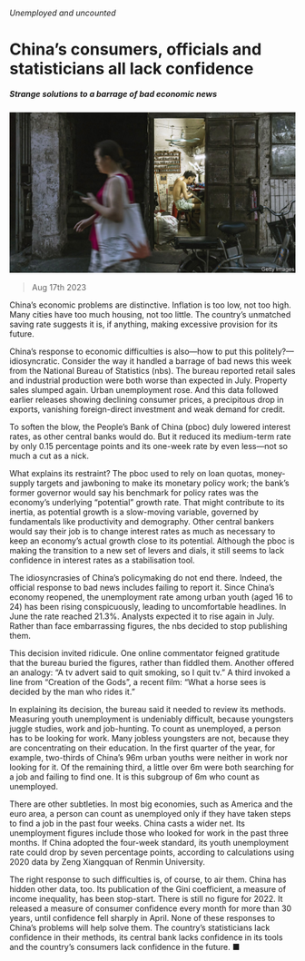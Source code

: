 ###### Unemployed and uncounted

# China’s consumers, officials and statisticians all lack confidence 

##### Strange solutions to a barrage of bad economic news 

![image](images/20230819_FNP003.jpg) 

> Aug 17th 2023 

China’s economic problems are distinctive. Inflation is too low, not too high. Many cities have too much housing, not too little. The country’s unmatched saving rate suggests it is, if anything, making excessive provision for its future.

China’s response to economic difficulties is also—how to put this politely?—idiosyncratic. Consider the way it handled a barrage of bad news this week from the National Bureau of Statistics (nbs). The bureau reported retail sales and industrial production were both worse than expected in July. Property sales slumped again. Urban unemployment rose. And this data followed earlier releases showing declining consumer prices, a precipitous drop in exports, vanishing foreign-direct investment and weak demand for credit. 

To soften the blow, the People’s Bank of China (pboc) duly lowered interest rates, as other central banks would do. But it reduced its medium-term rate by only 0.15 percentage points and its one-week rate by even less—not so much a cut as a nick. 

What explains its restraint? The pboc used to rely on loan quotas, money-supply targets and jawboning to make its monetary policy work; the bank’s former governor would say his benchmark for policy rates was the economy’s underlying “potential” growth rate. That might contribute to its inertia, as potential growth is a slow-moving variable, governed by fundamentals like productivity and demography. Other central bankers would say their job is to change interest rates as much as necessary to keep an economy’s actual growth close to its potential. Although the pboc is making the transition to a new set of levers and dials, it still seems to lack confidence in interest rates as a stabilisation tool. 

The idiosyncrasies of China’s policymaking do not end there. Indeed, the official response to bad news includes failing to report it. Since China’s economy reopened, the unemployment rate among urban youth (aged 16 to 24) has been rising conspicuously, leading to uncomfortable headlines. In June the rate reached 21.3%. Analysts expected it to rise again in July. Rather than face embarrassing figures, the nbs decided to stop publishing them.

This decision invited ridicule. One online commentator feigned gratitude that the bureau buried the figures, rather than fiddled them. Another offered an analogy: “A tv advert said to quit smoking, so I quit tv.” A third invoked a line from “Creation of the Gods”, a recent film: “What a horse sees is decided by the man who rides it.”

In explaining its decision, the bureau said it needed to review its methods. Measuring youth unemployment is undeniably difficult, because youngsters juggle studies, work and job-hunting. To count as unemployed, a person has to be looking for work. Many jobless youngsters are not, because they are concentrating on their education. In the first quarter of the year, for example, two-thirds of China’s 96m urban youths were neither in work nor looking for it. Of the remaining third, a little over 6m were both searching for a job and failing to find one. It is this subgroup of 6m who count as unemployed. 

There are other subtleties. In most big economies, such as America and the euro area, a person can count as unemployed only if they have taken steps to find a job in the past four weeks. China casts a wider net. Its unemployment figures include those who looked for work in the past three months. If China adopted the four-week standard, its youth unemployment rate could drop by seven percentage points, according to calculations using 2020 data by Zeng Xiangquan of Renmin University.

The right response to such difficulties is, of course, to air them. China has hidden other data, too. Its publication of the Gini coefficient, a measure of income inequality, has been stop-start. There is still no figure for 2022. It released a measure of consumer confidence every month for more than 30 years, until confidence fell sharply in April. None of these responses to China’s problems will help solve them. The country’s statisticians lack confidence in their methods, its central bank lacks confidence in its tools and the country’s consumers lack confidence in the future. ■


